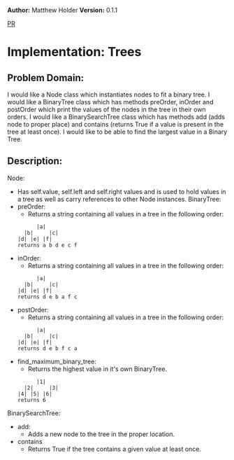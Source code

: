 **Author:** Matthew Holder
**Version:** 0.1.1

[PR](https://github.com/holdermatthew5/data-structures-and-algorithms/pull/32#issuecomment-771351406)

# Implementation: Trees

## Problem Domain:

I would like a Node class which instantiates nodes to fit a binary tree. I would like a BinaryTree class which has methods preOrder, inOrder and postOrder which print the values of the nodes in the tree in their own orders. I would like a BinarySearchTree class which has methods add (adds node to proper place) and contains (returns True if a value is present in the tree at least once). I would like to be able to find the largest value in a Binary Tree.

## Description:

Node:
- Has self.value, self.left and self.right values and is used to hold values in a tree as well as carry references to other Node instances.
BinaryTree:
- preOrder:
  - Returns a string containing all values in a tree in the following order:
  ```
        |a|
    |b|     |c|
  |d| |e| |f|
  returns a b d e c f
  ```
- inOrder:
  - Returns a string containing all values in a tree in the following order:
  ```
        |a|
    |b|     |c|
  |d| |e| |f|
  returns d e b a f c
  ```
- postOrder:
  - Returns a string containing all values in a tree in the following order:
  ```
        |a|
    |b|     |c|
  |d| |e| |f|
  returns d e b f c a
  ```
- find_maximum_binary_tree:
  - Returns the highest value in it's own BinaryTree.
  ```
        |1|
    |2|     |3|
  |4| |5| |6|
  returns 6
  ```

BinarySearchTree:
- add:
  - Adds a new node to the tree in the proper location.
- contains
  - Returns True if the tree contains a given value at least once.